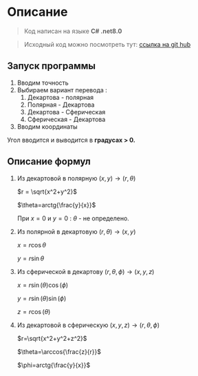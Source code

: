 # Описание

> Код написан на языке **C# .net8.0**
> 

> Исходный код можно посмотреть тут: [ссылка на git hub](https://github.com/hizu77/C-Test)
> 

## **Запуск программы**

1. Вводим точность
2. Выбираем вариант перевода : 
    1. Декартова - полярная
    2. Полярная - Декартова
    3. Декартова - Сферическая
    4. Сферическая - Декартова
3. Вводим координаты

Угол вводится и выводится в **градусах > 0.**

## Описание формул

1. Из декартовой в полярную $(x,y) \rightarrow (r,\theta)$
    
    $r = \sqrt{x^2+y^2}$
    
    $\theta=arctg{\frac{y}{x}}$
    
    При $x = 0$ и $y=0$ : $\theta$ - не определено.
    
2. Из полярной в декартовую $(r,\theta) \rightarrow (x,y)$
    
    $x=r\cos \theta$
    
    $y=r\sin \theta$
    
3. Из сферической в декартову $(r, \theta, \phi) \rightarrow (x,y,z)$
    
    $x = r\sin(\theta)\cos(\phi)$
    
    $y=r\sin(\theta)\sin(\phi)$
    
    $z=r\cos(\theta)$
    
4. Из декартовой в сферическую $(x, y,z) \rightarrow(r,\theta, \phi)$
    
    $r=\sqrt{x^2+y^2+z^2}$
    
    $\theta=\arccos{\frac{z}{r}}$
    
    $\phi=arctg{\frac{y}{x}}$
